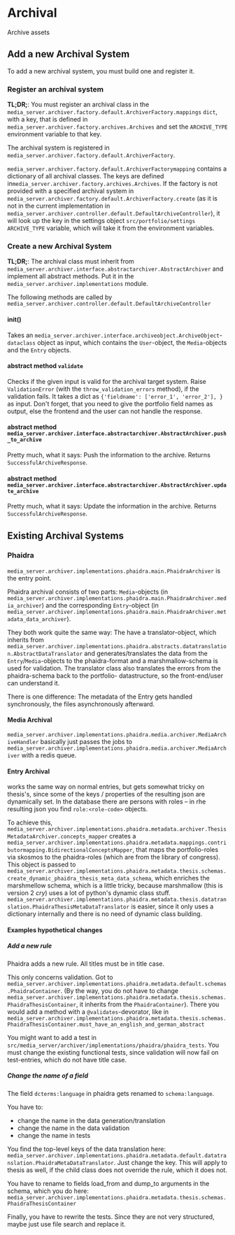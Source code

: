 # Archival

Archive assets

## Add a new Archival System

To add a new archival system, you must build one and register it.

### Register an archival system

**TL;DR;**: You must register an archival class in the `media_server.archiver.factory.default.ArchiverFactory.mappings` `dict`,
with a key, that is defined in `media_server.archiver.factory.archives.Archives` and set the `ARCHIVE_TYPE`
environment variable to that key.

The archival system is registered in `media_server.archiver.factory.default.ArchiverFactory`.

`media_server.archiver.factory.default.ArchiverFactorymapping` contains a dictionary of all archival classes.
The keys are defined in`media_server.archiver.factory.archives.Archives`.
If the factory is not provided with a specified archival system in `media_server.archiver.factory.default.ArchiverFactory.create`
(as it is not in the current implementation in `media_server.archiver.controller.default.DefaultArchiveController`),
it will look up the key in the settings object `src/portfolio/settings` `ARCHIVE_TYPE` variable, which will take it from the environment variables.

### Create a new Archival System

**TL;DR;**: The archival class must inherit from `media_server.archiver.interface.abstractarchiver.AbstractArchiver`
and implement all abstract methods. Put it in the `media_server.archiver.implementations` module.

The following methods are called by `media_server.archiver.controller.default.DefaultArchiveController`

#### **init**()

Takes an `media_server.archiver.interface.archiveobject.ArchiveObject`-`dataclass` object as input,
which contains the `User`-object, the `Media`-objects and the `Entry` objects.

#### abstract method `validate`

Checks if the given input is valid for the archival target system. Raise `ValidationError` (with
the `throw_validation_errors` method), if the validation fails. It takes a dict as `{'fieldname': ['error_1', 'error_2'], }`
as input. Don't forget, that you need to give the portfolio field names as output, else the frontend and the user can
not handle the response.

#### abstract method `media_server.archiver.interface.abstractarchiver.AbstractArchiver.push_to_archive`

Pretty much, what it says: Push the information to the archive. Returns `SuccessfulArchiveResponse`.

#### abstract method `media_server.archiver.interface.abstractarchiver.AbstractArchiver.update_archive`

Pretty much, what it says: Update the information in the archive. Returns `SuccessfulArchiveResponse`.

## Existing Archival Systems

### Phaidra

`media_server.archiver.implementations.phaidra.main.PhaidraArchiver` is the entry point.

Phaidra archival consists of two parts: `Media`-objects (in
`media_server.archiver.implementations.phaidra.main.PhaidraArchiver.media_archiver`) and the corresponding `Entry`-object (in
`media_server.archiver.implementations.phaidra.main.PhaidraArchiver.metadata_data_archiver`).

They both work quite the same way: The have a translator-object, which inherits from
`media_server.archiver.implementations.phaidra.abstracts.datatranslation.AbstractDataTranslator` and
generates/translates the data from the `Entry`/`Media`-objects to the phaidra-format and a marshmallow-schema is used
for validation. The translator class also translates the errors from the phaidra-schema back to the portfolio-
datastructure, so the front-end/user can understand it.

There is one difference: The metadata of the Entry gets handled synchronously, the files asynchronously afterward.

#### Media Archival

`media_server.archiver.implementations.phaidra.media.archiver.MediaArchiveHandler` basically just passes the jobs to
`media_server.archiver.implementations.phaidra.media.archiver.MediaArchiver` with a redis queue.

#### Entry Archival

works the same way on normal entries, but gets somewhat tricky on thesis's, since some of the keys / properties of the
resulting json are dynamically set. In the database there are persons with roles – in rhe resulting json you find `role:<role-code>`
objects.

To achieve this, `media_server.archiver.implementations.phaidra.metadata.archiver.ThesisMetadataArchiver.concepts_mapper`
creates a `media_server.archiver.implementations.phaidra.metadata.mappings.contributormapping.BidirectionalConceptsMapper`,
that maps the portfolio-roles via skosmos to the phaidra-roles (which are from the library of congress).
This object is passed to
`media_server.archiver.implementations.phaidra.metadata.thesis.schemas.create_dynamic_phaidra_thesis_meta_data_schema`,
which enriches the marshmellow schema, which is a little tricky, because marshmallow (this is version 2 _cry_) uses a
lot of python's dynamic class stuff.
`media_server.archiver.implementations.phaidra.metadata.thesis.datatranslation.PhaidraThesisMetaDataTranslator` is easier,
since it only uses a dictionary internally and there is no need of dynamic class building.

#### Examples hypothetical changes

##### Add a new rule

Phaidra adds a new rule. All titles must be in title case.

This only concerns validation. Got to `media_server.archiver.implementations.phaidra.metadata.default.schemas.PhaidraContainer`.
(By the way, you do not have to change `media_server.archiver.implementations.phaidra.metadata.thesis.schemas.PhaidraThesisContainer`,
it inherits from the `PhaidraContainer`). There you would add a method with a `@validates`-devorator, like in
`media_server.archiver.implementations.phaidra.metadata.thesis.schemas.PhaidraThesisContainer.must_have_an_english_and_german_abstract`

You might want to add a test in `src/media_server/archiver/implementations/phaidra/phaidra_tests`. You must change the
existing functional tests, since validation will now fail on test-entries, which do not have title case.

##### Change the name of a field

The field `dcterms:language` in phaidra gets renamed to `schema:language`.

You have to:

- change the name in the data generation/translation
- change the name in the data validation
- change the name in tests

You find the top-level keys of the data translation here:
`media_server.archiver.implementations.phaidra.metadata.default.datatranslation.PhaidraMetaDataTranslator`. Just change
the key. This will apply to thesis as well, if the child class does not override the rule, which it does not.

You have to rename to fields load_from and dump_to arguments in the schema, which you do here:
`media_server.archiver.implementations.phaidra.metadata.thesis.schemas.PhaidraThesisContainer`

Finally, you have to rewrite the tests. Since they are not very structured, maybe just use file search and replace it.
